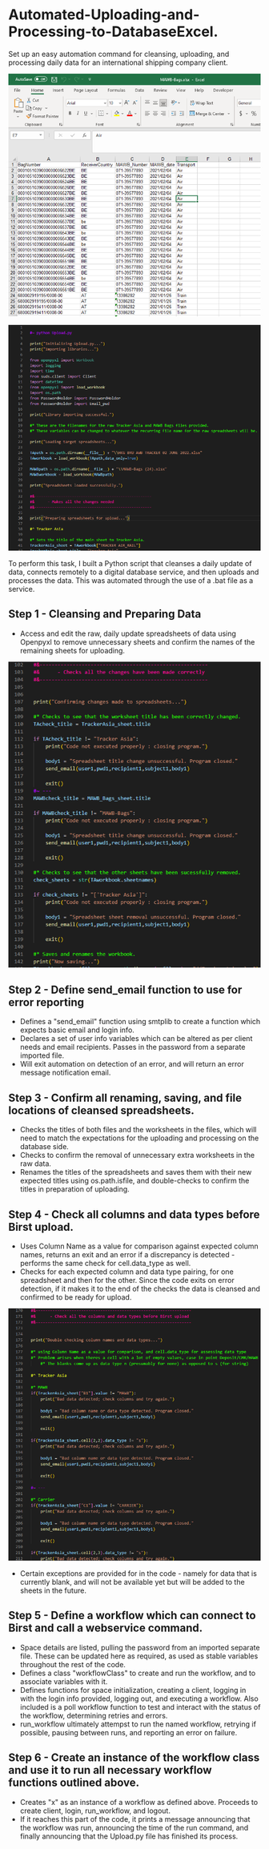 

# Automated-Uploading-and-Processing-to-DatabaseExcel.
Set up an easy automation command for cleansing, uploading, and processing daily data for an international shipping company client. 

![alt text](https://github.com/riggiobill/Automated-Uploading-and-Processing-to-Database/blob/main/Screenshots/Excel.png?raw=true)


![alt text](https://github.com/riggiobill/Automated-Uploading-and-Processing-to-Database/blob/main/Screenshots/UploadPy1.png?raw=true)




To perform this task, I built a Python script that cleanses a daily update of data, connects remotely to a digital database service, and then uploads and processes the data. This was automated through the use of a .bat file as a service.


## Step 1 - Cleansing and Preparing Data

* Access and edit the raw, daily update spreadsheets of data using Openpyxl to remove unnecessary sheets and confirm the names of the remaining sheets for uploading.

![alt text](https://github.com/riggiobill/Automated-Uploading-and-Processing-to-Database/blob/main/Screenshots/UploadPy_confirm-save.png?raw=true)


## Step 2 - Define send_email function to use for error reporting

* Defines a "send_email" function using smtplib to create a function which expects basic email and login info.
* Declares a set of user info variables which can be altered as per client needs and email recipients. Passes in the password from a separate imported file.
* Will exit automation on detection of an error, and will return an error message notification email.



## Step 3 - Confirm all renaming, saving, and file locations of cleansed spreadsheets.

* Checks the titles of both files and the worksheets in the files, which will need to match the expectations for the uploading and processing on the database side.
* Checks to confirm the removal of unnecessary extra worksheets in the raw data.
* Renames the titles of the spreadsheets and saves them with their new expected titles using os.path.isfile, and double-checks to confirm the titles in preparation of uploading.




## Step 4 - Check all columns and data types before Birst upload.

* Uses Column Name as a value for comparison against expected column names, returns an exit and an error if a discrepancy is detected - performs the same check for cell.data_type as well.
* Checks for each expected column and data type pairing, for one spreadsheet and then for the other. Since the code exits on error detection, if it makes it to the end of the checks the data is cleansed and confirmed to be ready for upload.

![alt text](https://github.com/riggiobill/Automated-Uploading-and-Processing-to-Database/blob/main/Screenshots/UploadPy_data-checks.png?raw=true)

* Certain exceptions are provided for in the code - namely for data that is currently blank, and will not be available yet but will be added to the sheets in the future.
 

## Step 5 - Define a workflow which can connect to Birst and call a webservice command.

* Space details are listed, pulling the password from an imported separate file. These can be updated here as required, as used as stable variables throughout the rest of the code.
* Defines a class "workflowClass" to create and run the workflow, and to associate variables with it.
* Defines functions for space initialization, creating a client, logging in with the login info provided, logging out, and executing a workflow. Also included is a poll workflow function to test and interact with the status of the workflow, determining retries and errors.
* run_workflow ultimately attempst to run the named workflow, retrying if possible, pausing between runs, and reporting an error on failure.

## Step 6 - Create an instance of the workflow class and use it to run all necessary workflow functions outlined above.
* Creates "x" as an instance of a workflow as defined above. Proceeds to create client, login, run_workflow, and logout.
* If it reaches this part of the code, it prints a message announcing that the workflow was run, announcing the time of the run command, and finally announcing that the Upload.py file has finished its process.

